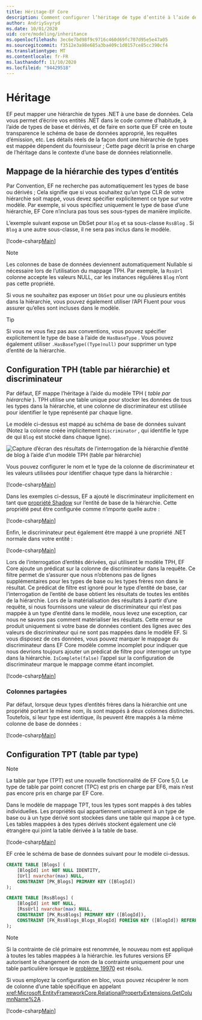 ```yaml
---
title: Héritage-EF Core
description: Comment configurer l’héritage de type d’entité à l’aide de Entity Framework Core
author: AndriySvyryd
ms.date: 10/01/2020
uid: core/modeling/inheritance
ms.openlocfilehash: 3ec6e7bd98f9c9716c460d69fc707d95e5e47a05
ms.sourcegitcommit: f3512e3a98e685a3ba409c1d0157ce85cc390cf4
ms.translationtype: MT
ms.contentlocale: fr-FR
ms.lasthandoff: 11/10/2020
ms.locfileid: "94429518"
---
```

# <a name="inheritance"></a>Héritage

EF peut mapper une hiérarchie de types .NET à une base de données. Cela vous permet d’écrire vos entités .NET dans le code comme d’habitude, à l’aide de types de base et dérivés, et de faire en sorte que EF crée en toute transparence le schéma de base de données approprié, les requêtes d’émission, etc. Les détails réels de la façon dont une hiérarchie de types est mappée dépendent du fournisseur ; Cette page décrit la prise en charge de l’héritage dans le contexte d’une base de données relationnelle.

## <a name="entity-type-hierarchy-mapping"></a>Mappage de la hiérarchie des types d’entités

Par Convention, EF ne recherche pas automatiquement les types de base ou dérivés ; Cela signifie que si vous souhaitez qu’un type CLR de votre hiérarchie soit mappé, vous devez spécifier explicitement ce type sur votre modèle. Par exemple, si vous spécifiez uniquement le type de base d’une hiérarchie, EF Core n’inclura pas tous ses sous-types de manière implicite.

L’exemple suivant expose un DbSet pour `Blog` et sa sous-classe `RssBlog` . Si `Blog` a une autre sous-classe, il ne sera pas inclus dans le modèle.

[!code-csharp[Main](../../../samples/core/Modeling/Conventions/InheritanceDbSets.cs?name=InheritanceDbSets&highlight=3-4)]

> [!NOTE]
> Les colonnes de base de données deviennent automatiquement Nullable si nécessaire lors de l’utilisation du mappage TPH. Par exemple, la `RssUrl` colonne accepte les valeurs NULL, car les instances régulières `Blog` n’ont pas cette propriété.

Si vous ne souhaitez pas exposer un `DbSet` pour une ou plusieurs entités dans la hiérarchie, vous pouvez également utiliser l’API Fluent pour vous assurer qu’elles sont incluses dans le modèle.

> [!TIP]
> Si vous ne vous fiez pas aux conventions, vous pouvez spécifier explicitement le type de base à l’aide de `HasBaseType` . Vous pouvez également utiliser `.HasBaseType((Type)null)` pour supprimer un type d’entité de la hiérarchie.

## <a name="table-per-hierarchy-and-discriminator-configuration"></a>Configuration TPH (table par hiérarchie) et discriminateur

Par défaut, EF mappe l’héritage à l’aide du modèle TPH ( *table par hiérarchie* ). TPH utilise une table unique pour stocker les données de tous les types dans la hiérarchie, et une colonne de discriminateur est utilisée pour identifier le type représenté par chaque ligne.

Le modèle ci-dessus est mappé au schéma de base de données suivant (Notez la colonne créée implicitement `Discriminator` , qui identifie le type de qui `Blog` est stocké dans chaque ligne).

![Capture d’écran des résultats de l’interrogation de la hiérarchie d’entité de blog à l’aide d’un modèle TPH (table par hiérarchie)](_static/inheritance-tph-data.png)

Vous pouvez configurer le nom et le type de la colonne de discriminateur et les valeurs utilisées pour identifier chaque type dans la hiérarchie :

[!code-csharp[Main](../../../samples/core/Modeling/FluentAPI/DiscriminatorConfiguration.cs?name=DiscriminatorConfiguration&highlight=4-6)]

Dans les exemples ci-dessus, EF a ajouté le discriminateur implicitement en tant que [propriété Shadow](xref:core/modeling/shadow-properties) sur l’entité de base de la hiérarchie. Cette propriété peut être configurée comme n’importe quelle autre :

[!code-csharp[Main](../../../samples/core/Modeling/FluentAPI/DiscriminatorPropertyConfiguration.cs?name=DiscriminatorPropertyConfiguration&highlight=4-5)]

Enfin, le discriminateur peut également être mappé à une propriété .NET normale dans votre entité :

[!code-csharp[Main](../../../samples/core/Modeling/FluentAPI/NonShadowDiscriminator.cs?name=NonShadowDiscriminator&highlight=4)]

Lors de l’interrogation d’entités dérivées, qui utilisent le modèle TPH, EF Core ajoute un prédicat sur la colonne de discriminateur dans la requête. Ce filtre permet de s’assurer que nous n’obtenons pas de lignes supplémentaires pour les types de base ou les types frères non dans le résultat. Ce prédicat de filtre est ignoré pour le type d’entité de base, car l’interrogation de l’entité de base obtient les résultats de toutes les entités de la hiérarchie. Lors de la matérialisation des résultats à partir d’une requête, si nous fournissons une valeur de discriminateur qui n’est pas mappée à un type d’entité dans le modèle, nous levez une exception, car nous ne savons pas comment matérialiser les résultats. Cette erreur se produit uniquement si votre base de données contient des lignes avec des valeurs de discriminateur qui ne sont pas mappées dans le modèle EF. Si vous disposez de ces données, vous pouvez marquer le mappage du discriminateur dans EF Core modèle comme incomplet pour indiquer que nous devrions toujours ajouter un prédicat de filtre pour interroger un type dans la hiérarchie. `IsComplete(false)` l’appel sur la configuration de discriminateur marque le mappage comme étant incomplet.

[!code-csharp[Main](../../../samples/core/Modeling/FluentAPI/DiscriminatorMappingIncomplete.cs?name=DiscriminatorMappingIncomplete&highlight=5)]

### <a name="shared-columns"></a>Colonnes partagées

Par défaut, lorsque deux types d’entités frères dans la hiérarchie ont une propriété portant le même nom, ils sont mappés à deux colonnes distinctes. Toutefois, si leur type est identique, ils peuvent être mappés à la même colonne de base de données :

[!code-csharp[Main](../../../samples/core/Modeling/FluentAPI/SharedTPHColumns.cs?name=SharedTPHColumns&highlight=9,13)]

## <a name="table-per-type-configuration"></a>Configuration TPT (table par type)

> [!NOTE]
> La table par type (TPT) est une nouvelle fonctionnalité de EF Core 5,0. Le type de table par point concret (TPC) est pris en charge par EF6, mais n’est pas encore pris en charge par EF Core.

Dans le modèle de mappage TPT, tous les types sont mappés à des tables individuelles. Les propriétés qui appartiennent uniquement à un type de base ou à un type dérivé sont stockées dans une table qui mappe à ce type. Les tables mappées à des types dérivés stockent également une clé étrangère qui joint la table dérivée à la table de base.

[!code-csharp[Main](../../../samples/core/Modeling/FluentAPI/TPTConfiguration.cs?name=TPTConfiguration)]

EF crée le schéma de base de données suivant pour le modèle ci-dessus.

```sql
CREATE TABLE [Blogs] (
    [BlogId] int NOT NULL IDENTITY,
    [Url] nvarchar(max) NULL,
    CONSTRAINT [PK_Blogs] PRIMARY KEY ([BlogId])
);

CREATE TABLE [RssBlogs] (
    [BlogId] int NOT NULL,
    [RssUrl] nvarchar(max) NULL,
    CONSTRAINT [PK_RssBlogs] PRIMARY KEY ([BlogId]),
    CONSTRAINT [FK_RssBlogs_Blogs_BlogId] FOREIGN KEY ([BlogId]) REFERENCES [Blogs] ([BlogId]) ON DELETE NO ACTION
);
```

> [!NOTE]
> Si la contrainte de clé primaire est renommée, le nouveau nom est appliqué à toutes les tables mappées à la hiérarchie. les futures versions EF autorisent le changement de nom de la contrainte uniquement pour une table particulière lorsque le [problème 19970](https://github.com/dotnet/efcore/issues/19970) est résolu.

Si vous employez la configuration en bloc, vous pouvez récupérer le nom de colonne d’une table spécifique en appelant <xref:Microsoft.EntityFrameworkCore.RelationalPropertyExtensions.GetColumnName%2A> .

[!code-csharp[Main](../../../samples/core/Modeling/FluentAPI/TPTConfiguration.cs?name=Metadata&highlight=10)]
